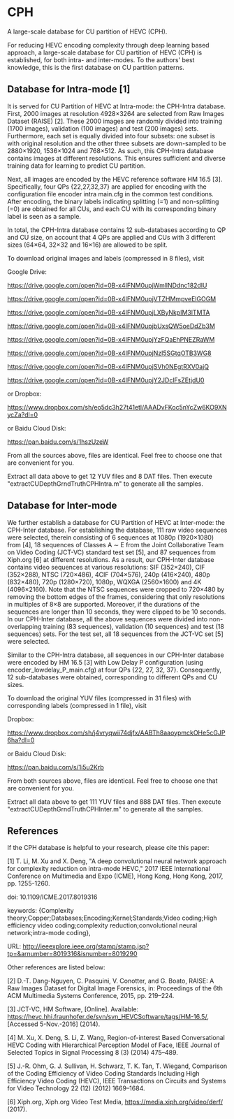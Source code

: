 # CPH
A large-scale database for CU partition of HEVC (CPH).

For reducing HEVC encoding complexity through deep learning based approach, a large-scale database for CU partition of HEVC (CPH) is established, for both intra- and inter-modes. To the authors' best knowledge, this is the first database on CU partition patterns.

## Database for Intra-mode [1]

It is served for CU Partition of HEVC at Intra-mode: the CPH-Intra database.  First, 2000 images at resolution 4928×3264 are selected from Raw Images Dataset (RAISE) [2]. These 2000 images are randomly divided into training (1700 images), validation (100 images) and test (200 images) sets. Furthermore, each set is equally divided into four subsets: one subset is with original resolution and the other three subsets are down-sampled to be 2880×1920, 1536×1024 and 768×512. As such, this CPH-Intra database contains images at different resolutions. This ensures sufficient and diverse training data for learning to predict CU partition. 

Next, all images are encoded by the HEVC reference software HM 16.5 [3]. Specifically, four QPs {22,27,32,37} are applied for encoding with the configuration file encoder intra main.cfg in the common test conditions. After encoding, the binary labels indicating splitting (=1) and non-splitting (=0) are obtained for all CUs, and each CU with its corresponding binary label is seen as a sample. 

In total, the CPH-Intra database contains 12 sub-databases according to QP and CU size, on account that 4 QPs are applied and CUs with 3 different sizes (64×64, 32×32 and 16×16) are allowed to be split.

To download original images and labels (compressed in 8 files), visit 

Google Drive:

https://drive.google.com/open?id=0B-x4IFNM0upjWmllNDdnc182dlU

https://drive.google.com/open?id=0B-x4IFNM0upjVTZHMmpveElGOGM

https://drive.google.com/open?id=0B-x4IFNM0upjLXByNkpIM3lTMTA

https://drive.google.com/open?id=0B-x4IFNM0upjbUxsQW5oeDdZb3M

https://drive.google.com/open?id=0B-x4IFNM0upjYzFQaEhPNEZRaWM

https://drive.google.com/open?id=0B-x4IFNM0upjNzl5SGtqOTB3WG8

https://drive.google.com/open?id=0B-x4IFNM0upjSVh0NEgtRXV0ajQ

https://drive.google.com/open?id=0B-x4IFNM0upjY2JDclFsZEtjdU0

or Dropbox:

https://www.dropbox.com/sh/eo5dc3h27t41etl/AAADvFKoc5nYcZw6KO9XNycZa?dl=0

or Baidu Cloud Disk:

https://pan.baidu.com/s/1hszUzeW

From all the sources above, files are identical. Feel free to choose one that are convenient for you. 

Extract all data above to get 12 YUV files and 8 DAT files. Then execute "extractCUDepthGrndTruthCPHIntra.m" to generate all the samples.

## Database for Inter-mode

We further establish a database for CU Partition of HEVC at Inter-mode: the CPH-Inter database. For establishing the database, 111 raw video sequences were selected, therein consisting of 6 sequences at 1080p (1920×1080) from [4], 18 sequences of Classes A ∼ E from the Joint Collaborative Team on Video Coding (JCT-VC) standard test set [5], and 87 sequences from Xiph.org [6] at different resolutions. As a result, our CPH-Inter database contains video sequences at various resolutions: SIF (352×240), CIF (352×288), NTSC (720×486), 4CIF (704×576), 240p (416×240), 480p (832×480), 720p (1280×720), 1080p, WQXGA (2560×1600) and 4K (4096×2160). Note that the NTSC sequences were cropped to 720×480 by removing the bottom edges of the frames, considering that only resolutions in multiples of 8×8 are supported. Moreover, if the durations of the sequences are longer than 10 seconds, they were clipped to be 10 seconds. In our CPH-Inter database, all the above sequences were divided into non-overlapping training (83 sequences), validation (10 sequences) and test (18 sequences) sets. For the test set, all 18 sequences from the JCT-VC set [5] were selected. 

Similar to the CPH-Intra database, all sequences in our CPH-Inter database were encoded by HM 16.5 [3] with Low Delay P configuration (using encoder_lowdelay_P_main.cfg) at four QPs {22, 27, 32, 37}. Consequently, 12 sub-databases were obtained, corresponding to different QPs and CU sizes. 

To download the original YUV files (compressed in 31 files) with corresponding labels (compressed in 1 file), visit

Dropbox:

https://www.dropbox.com/sh/j4vryqwii74djfx/AABTh8aaoypmckOHe5cGJP6ha?dl=0

or Baidu Cloud Disk:

https://pan.baidu.com/s/1i5u2Krb

From both sources above, files are identical. Feel free to choose one that are convenient for you. 

Extract all data above to get 111 YUV files and 888 DAT files. Then execute "extractCUDepthGrndTruthCPHInter.m" to generate all the samples.

## References

If the CPH database is helpful to your research, please cite this paper:

[1] T. Li, M. Xu and X. Deng, "A deep convolutional neural network approach for complexity reduction on intra-mode HEVC," 2017 IEEE International Conference on Multimedia and Expo (ICME), Hong Kong, Hong Kong, 2017, pp. 1255-1260.

doi: 10.1109/ICME.2017.8019316

keywords: {Complexity theory;Copper;Databases;Encoding;Kernel;Standards;Video coding;High efficiency video coding;complexity reduction;convolutional neural network;intra-mode coding},

URL: http://ieeexplore.ieee.org/stamp/stamp.jsp?tp=&arnumber=8019316&isnumber=8019290

Other references are listed below:

[2] D.-T. Dang-Nguyen, C. Pasquini, V. Conotter, and G. Boato, RAISE: A Raw Images Dataset for Digital Image Forensics, in: Proceedings of the 6th ACM Multimedia Systems Conference, 2015, pp. 219–224.

[3] JCT-VC, HM Software, [Online]. Available: https://hevc.hhi.fraunhofer.de/svn/svn_HEVCSoftware/tags/HM-16.5/, [Accessed 5-Nov.-2016] (2014).

[4] M. Xu, X. Deng, S. Li, Z. Wang, Region-of-interest Based Conversational HEVC Coding with Hierarchical Perception Model of Face, IEEE Journal of Selected Topics in Signal Processing 8 (3) (2014) 475–489.

[5] J.-R. Ohm, G. J. Sullivan, H. Schwarz, T. K. Tan, T. Wiegand, Comparison of the Coding Efficiency of Video Coding Standards Including High Efficiency Video Coding (HEVC), IEEE Transactions on Circuits and Systems for Video Technology 22 (12) (2012) 1669–1684.

[6] Xiph.org, Xiph.org Video Test Media, https://media.xiph.org/video/derf/ (2017).
